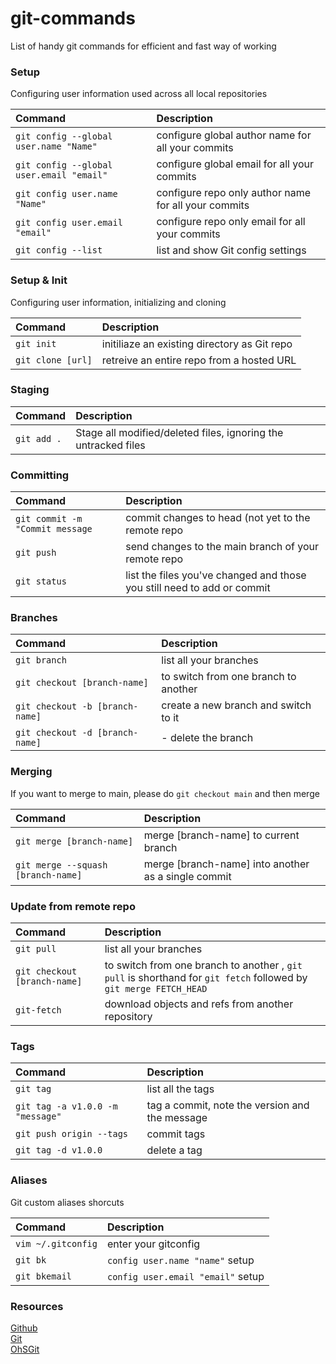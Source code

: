 # git-commands
List of handy git commands for efficient and fast way of working

### Setup
Configuring user information used across all local repositories

| Command      | Description | 
| :---        |    :----   |
| `git config --global user.name "Name"`    |  configure global author name for all your commits      |
| `git config --global user.email "email"`    |  configure global email for all your commits        |
| `git config user.name "Name"`    |  configure repo only author name for all your commits  |
| `git config user.email "email"`    |  configure repo only email for all your commits        |
| `git config --list`    |  list and show Git config settings        |

### Setup & Init
Configuring user information, initializing and cloning 

| Command      | Description | 
| :---        |    :----   |
| `git init`     |  initiliaze an existing directory as Git repo        |
| `git clone [url]`     |  retreive an entire repo from a hosted URL          |


### Staging

| Command      | Description | 
| :---        |    :----   |
| `git add .`    |  Stage all modified/deleted files, ignoring the untracked files       |


### Committing 

| Command      | Description | 
| :---        |    :----   |
| `git commit -m "Commit message`   |  commit changes to head (not yet to the remote repo       |
| `git push`   |  send changes to the main branch of your remote repo        |
| `git status`   |  list the files you've changed and those you still need to add or commit        |


### Branches

| Command      | Description | 
| :---        |    :----   |
| `git branch`  |  list all your branches         |
| `git checkout [branch-name]`   |  to switch from one branch to another          |
| `git checkout -b [branch-name]`   |  create a new branch and switch to it         |
| `git checkout -d [branch-name]`  |   - delete the branch          |

### Merging
If you want to merge to main, please do `git checkout main` and then merge

| Command      | Description | 
| :---        |    :----   |
| `git merge [branch-name]`  |  merge [branch-name] to current branch         |
| `git merge --squash [branch-name]`   |  merge [branch-name] into another as a single commit        |

### Update from remote repo
| Command      | Description | 
| :---        |    :----   |
| `git pull`   |  list all your branches         |
| `git checkout [branch-name]`   |  to switch from one branch to another  , `git pull` is shorthand for `git fetch` followed by `git merge FETCH_HEAD`         |
| `git-fetch`   |  download objects and refs from another repository           | 

### Tags

| Command      | Description | 
| :---        |    :----   |
| `git tag`  |  list all the tags          |
| `git tag -a v1.0.0 -m "message"`    |   tag a commit, note the version and the message        |
| `git push origin --tags`    |   commit tags        |
| `git tag -d v1.0.0`    |   delete a tag           |


### Aliases
Git custom aliases shorcuts 

| Command      | Description | 
| :---        |    :----   |
| `vim ~/.gitconfig`  |  enter your gitconfig          |
| `git bk`    |   `config user.name "name"` setup            |
| `git bkemail`    |   `config user.email "email"` setup            |



### Resources
[Github](https://education.github.com/git-cheat-sheet-education.pdf)  
[Git](https://git-scm.com/)  
[OhSGit](https://ohshitgit.com/)  
